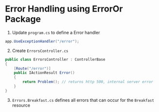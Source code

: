 # Error Handling using ErrorOr Package

1. Update `program.cs` to define a Error handler

```cs
app.UseExceptionHandler("/error");
```

2. Create `ErrorsController.cs`

```cs
public class ErrorsController : ControllerBase
{
    [Route("/error")]
    public IActionResult Error()
    {
        return Problem(); // returns http 500, internal server error
    }
}
```

3. `Errors.Breakfast.cs` defines all errors that can occur for the `Breakfast` resource
